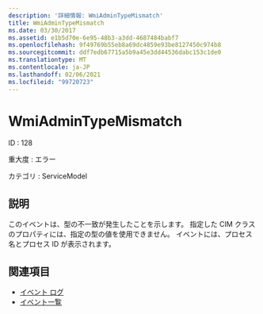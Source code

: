 ```yaml
---
description: '詳細情報: WmiAdminTypeMismatch'
title: WmiAdminTypeMismatch
ms.date: 03/30/2017
ms.assetid: e1b5d70e-6e95-48b3-a3dd-4687484babf7
ms.openlocfilehash: 9f49769b55eb8a69dc4859e93be8127450c974b8
ms.sourcegitcommit: ddf7edb67715a5b9a45e3dd44536dabc153c1de0
ms.translationtype: MT
ms.contentlocale: ja-JP
ms.lasthandoff: 02/06/2021
ms.locfileid: "99720723"
---
```

# <a name="wmiadmintypemismatch"></a>WmiAdminTypeMismatch

ID : 128  
  
 重大度 : エラー  
  
 カテゴリ : ServiceModel  
  
## <a name="description"></a>説明  

 このイベントは、型の不一致が発生したことを示します。 指定した CIM クラスのプロパティには、指定の型の値を使用できません。 イベントには、プロセス名とプロセス ID が表示されます。  
  
## <a name="see-also"></a>関連項目

- [イベント ログ](index.md)
- [イベント一覧](events-general-reference.md)
